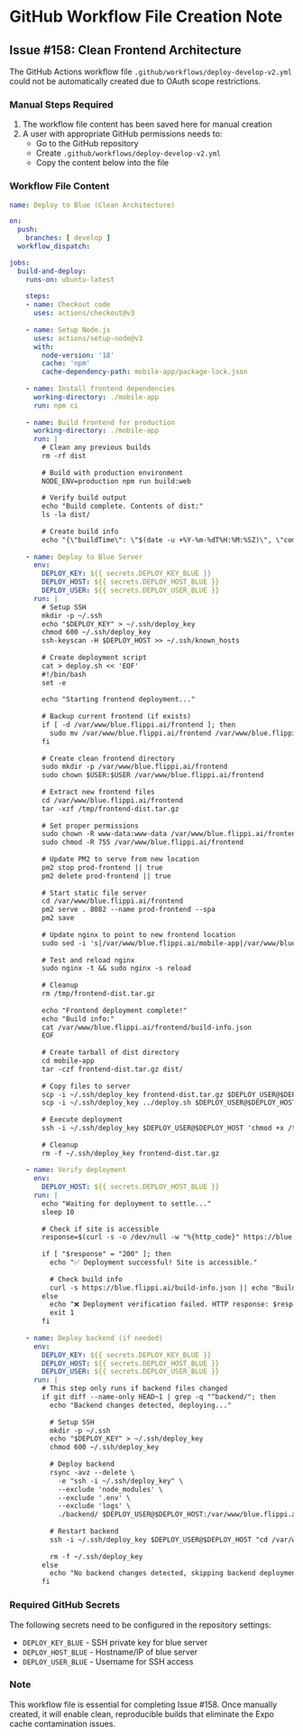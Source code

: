 # GitHub Workflow File Creation Note

## Issue #158: Clean Frontend Architecture

The GitHub Actions workflow file `.github/workflows/deploy-develop-v2.yml` could not be automatically created due to OAuth scope restrictions.

### Manual Steps Required

1. The workflow file content has been saved here for manual creation
2. A user with appropriate GitHub permissions needs to:
   - Go to the GitHub repository
   - Create `.github/workflows/deploy-develop-v2.yml`
   - Copy the content below into the file

### Workflow File Content

```yaml
name: Deploy to Blue (Clean Architecture)

on:
  push:
    branches: [ develop ]
  workflow_dispatch:

jobs:
  build-and-deploy:
    runs-on: ubuntu-latest
    
    steps:
    - name: Checkout code
      uses: actions/checkout@v3
    
    - name: Setup Node.js
      uses: actions/setup-node@v3
      with:
        node-version: '18'
        cache: 'npm'
        cache-dependency-path: mobile-app/package-lock.json
    
    - name: Install frontend dependencies
      working-directory: ./mobile-app
      run: npm ci
    
    - name: Build frontend for production
      working-directory: ./mobile-app
      run: |
        # Clean any previous builds
        rm -rf dist
        
        # Build with production environment
        NODE_ENV=production npm run build:web
        
        # Verify build output
        echo "Build complete. Contents of dist:"
        ls -la dist/
        
        # Create build info
        echo "{\"buildTime\": \"$(date -u +%Y-%m-%dT%H:%M:%SZ)\", \"commit\": \"$GITHUB_SHA\"}" > dist/build-info.json
    
    - name: Deploy to Blue Server
      env:
        DEPLOY_KEY: ${{ secrets.DEPLOY_KEY_BLUE }}
        DEPLOY_HOST: ${{ secrets.DEPLOY_HOST_BLUE }}
        DEPLOY_USER: ${{ secrets.DEPLOY_USER_BLUE }}
      run: |
        # Setup SSH
        mkdir -p ~/.ssh
        echo "$DEPLOY_KEY" > ~/.ssh/deploy_key
        chmod 600 ~/.ssh/deploy_key
        ssh-keyscan -H $DEPLOY_HOST >> ~/.ssh/known_hosts
        
        # Create deployment script
        cat > deploy.sh << 'EOF'
        #!/bin/bash
        set -e
        
        echo "Starting frontend deployment..."
        
        # Backup current frontend (if exists)
        if [ -d /var/www/blue.flippi.ai/frontend ]; then
          sudo mv /var/www/blue.flippi.ai/frontend /var/www/blue.flippi.ai/frontend.backup.$(date +%Y%m%d_%H%M%S)
        fi
        
        # Create clean frontend directory
        sudo mkdir -p /var/www/blue.flippi.ai/frontend
        sudo chown $USER:$USER /var/www/blue.flippi.ai/frontend
        
        # Extract new frontend files
        cd /var/www/blue.flippi.ai/frontend
        tar -xzf /tmp/frontend-dist.tar.gz
        
        # Set proper permissions
        sudo chown -R www-data:www-data /var/www/blue.flippi.ai/frontend
        sudo chmod -R 755 /var/www/blue.flippi.ai/frontend
        
        # Update PM2 to serve from new location
        pm2 stop prod-frontend || true
        pm2 delete prod-frontend || true
        
        # Start static file server
        cd /var/www/blue.flippi.ai/frontend
        pm2 serve . 8082 --name prod-frontend --spa
        pm2 save
        
        # Update nginx to point to new frontend location
        sudo sed -i 's|/var/www/blue.flippi.ai/mobile-app|/var/www/blue.flippi.ai/frontend|g' /etc/nginx/sites-available/blue.flippi.ai
        
        # Test and reload nginx
        sudo nginx -t && sudo nginx -s reload
        
        # Cleanup
        rm /tmp/frontend-dist.tar.gz
        
        echo "Frontend deployment complete!"
        echo "Build info:"
        cat /var/www/blue.flippi.ai/frontend/build-info.json
        EOF
        
        # Create tarball of dist directory
        cd mobile-app
        tar -czf frontend-dist.tar.gz dist/
        
        # Copy files to server
        scp -i ~/.ssh/deploy_key frontend-dist.tar.gz $DEPLOY_USER@$DEPLOY_HOST:/tmp/
        scp -i ~/.ssh/deploy_key ../deploy.sh $DEPLOY_USER@$DEPLOY_HOST:/tmp/
        
        # Execute deployment
        ssh -i ~/.ssh/deploy_key $DEPLOY_USER@$DEPLOY_HOST 'chmod +x /tmp/deploy.sh && /tmp/deploy.sh'
        
        # Cleanup
        rm -f ~/.ssh/deploy_key frontend-dist.tar.gz
    
    - name: Verify deployment
      env:
        DEPLOY_HOST: ${{ secrets.DEPLOY_HOST_BLUE }}
      run: |
        echo "Waiting for deployment to settle..."
        sleep 10
        
        # Check if site is accessible
        response=$(curl -s -o /dev/null -w "%{http_code}" https://blue.flippi.ai || echo "000")
        
        if [ "$response" = "200" ]; then
          echo "✅ Deployment successful! Site is accessible."
          
          # Check build info
          curl -s https://blue.flippi.ai/build-info.json || echo "Build info not accessible"
        else
          echo "❌ Deployment verification failed. HTTP response: $response"
          exit 1
        fi
    
    - name: Deploy backend (if needed)
      env:
        DEPLOY_KEY: ${{ secrets.DEPLOY_KEY_BLUE }}
        DEPLOY_HOST: ${{ secrets.DEPLOY_HOST_BLUE }}
        DEPLOY_USER: ${{ secrets.DEPLOY_USER_BLUE }}
      run: |
        # This step only runs if backend files changed
        if git diff --name-only HEAD~1 | grep -q "^backend/"; then
          echo "Backend changes detected, deploying..."
          
          # Setup SSH
          mkdir -p ~/.ssh
          echo "$DEPLOY_KEY" > ~/.ssh/deploy_key
          chmod 600 ~/.ssh/deploy_key
          
          # Deploy backend
          rsync -avz --delete \
            -e "ssh -i ~/.ssh/deploy_key" \
            --exclude 'node_modules' \
            --exclude '.env' \
            --exclude 'logs' \
            ./backend/ $DEPLOY_USER@$DEPLOY_HOST:/var/www/blue.flippi.ai/backend/
          
          # Restart backend
          ssh -i ~/.ssh/deploy_key $DEPLOY_USER@$DEPLOY_HOST "cd /var/www/blue.flippi.ai/backend && npm install --production && pm2 restart prod-backend"
          
          rm -f ~/.ssh/deploy_key
        else
          echo "No backend changes detected, skipping backend deployment"
        fi
```

### Required GitHub Secrets

The following secrets need to be configured in the repository settings:
- `DEPLOY_KEY_BLUE` - SSH private key for blue server
- `DEPLOY_HOST_BLUE` - Hostname/IP of blue server
- `DEPLOY_USER_BLUE` - Username for SSH access

### Note

This workflow file is essential for completing Issue #158. Once manually created, it will enable clean, reproducible builds that eliminate the Expo cache contamination issues.